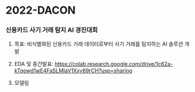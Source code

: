 # 2022-DACON

### 신용카드 사기 거래 탐지 AI 경진대회

1) 목표: 비식별화된 신용카드 거래 데이터로부터 사기 거래를 탐지하는 AI 솔루션 개발

2) EDA 및 중간발표: https://colab.research.google.com/drive/1c62a-kTqowd1wE4FaSLMIaV1Xxy69rCH?usp=sharing

3) 모델링
